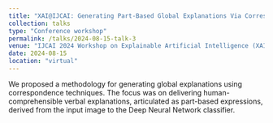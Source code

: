 ```yaml
---
title: "XAI@IJCAI: Generating Part-Based Global Explanations Via Correspondence"
collection: talks
type: "Conference workshop"
permalink: /talks/2024-08-15-talk-3
venue: "IJCAI 2024 Workshop on Explainable Artificial Intelligence (XAI)"
date: 2024-08-15
location: "virtual"
---
```


We proposed a methodology for generating global explanations using correspondence techniques. The focus was on delivering human-comprehensible verbal explanations, articulated as part-based expressions, derived from the input image to the Deep Neural Network classifier.